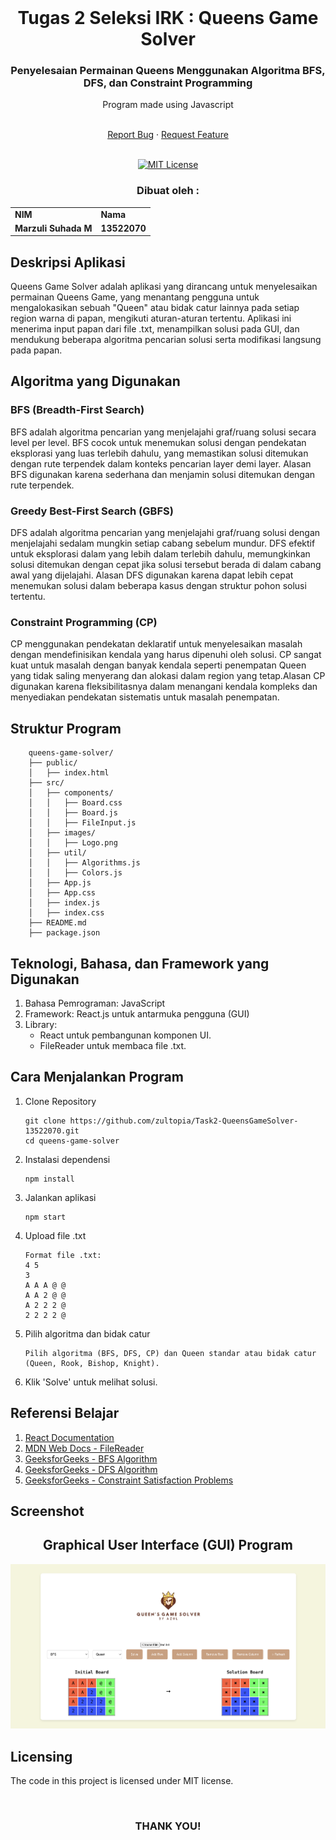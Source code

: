 <!-- INTRO -->
<br />
<div align="center">
  <h1 align="center">Tugas 2 Seleksi IRK : Queens Game Solver</h1>

  <p align="center">
    <h3> Penyelesaian Permainan Queens Menggunakan Algoritma BFS, DFS, dan Constraint Programming</h3>
    <p>Program made using Javascript</p>
    <br />
    <a href="https://github.com/zultopia/Task2-QueensGameSolver-13522070.git">Report Bug</a>
    ·
    <a href="https://github.com/zultopia/Task2-QueensGameSolver-13522070.git">Request Feature</a>
<br>
<br>

[![MIT License][license-shield]][license-url]

  </p>
</div>

<!-- CONTRIBUTOR -->
<div align="center" id="contributor">
  <strong>
    <h3>Dibuat oleh :</h3>
    <table align="center">
      <tr>
        <td>NIM</td>
        <td>Nama</td>
      </tr>
     <tr>
        <td>Marzuli Suhada M</td>
        <td>13522070</td>
    </tr>
    </table>
  </strong>
</div>

## Deskripsi Aplikasi

Queens Game Solver adalah aplikasi yang dirancang untuk menyelesaikan permainan Queens Game, yang menantang pengguna untuk mengalokasikan sebuah "Queen" atau bidak catur lainnya pada setiap region warna di papan, mengikuti aturan-aturan tertentu. Aplikasi ini menerima input papan dari file .txt, menampilkan solusi pada GUI, dan mendukung beberapa algoritma pencarian solusi serta modifikasi langsung pada papan.

## Algoritma yang Digunakan

  ### BFS (Breadth-First Search)
  BFS adalah algoritma pencarian yang menjelajahi graf/ruang solusi secara level per level. BFS cocok untuk menemukan solusi dengan pendekatan eksplorasi yang luas terlebih dahulu, yang memastikan solusi ditemukan dengan rute terpendek dalam konteks pencarian layer demi layer. Alasan BFS digunakan karena sederhana dan menjamin solusi ditemukan dengan rute terpendek.

  ### Greedy Best-First Search (GBFS)
  DFS adalah algoritma pencarian yang menjelajahi graf/ruang solusi dengan menjelajahi sedalam mungkin setiap cabang sebelum mundur. DFS efektif untuk eksplorasi dalam yang lebih dalam terlebih dahulu, memungkinkan solusi ditemukan dengan cepat jika solusi tersebut berada di dalam cabang awal yang dijelajahi. Alasan DFS digunakan karena dapat lebih cepat menemukan solusi dalam beberapa kasus dengan struktur pohon solusi tertentu.

  ### Constraint Programming (CP) 
  CP menggunakan pendekatan deklaratif untuk menyelesaikan masalah dengan mendefinisikan kendala yang harus dipenuhi oleh solusi. CP sangat kuat untuk masalah dengan banyak kendala seperti penempatan Queen yang tidak saling menyerang dan alokasi dalam region yang tetap.Alasan CP digunakan karena fleksibilitasnya dalam menangani kendala kompleks dan menyediakan pendekatan sistematis untuk masalah penempatan.

## Struktur Program

```
    queens-game-solver/
    ├── public/
    │   ├── index.html
    ├── src/
    │   ├── components/
    │   │   ├── Board.css
    │   │   ├── Board.js
    │   │   ├── FileInput.js
    │   ├── images/
    │   │   ├── Logo.png
    │   ├── util/
    │   │   ├── Algorithms.js
    │   │   ├── Colors.js
    │   ├── App.js
    │   ├── App.css
    │   ├── index.js
    │   ├── index.css
    ├── README.md
    ├── package.json
```

## Teknologi, Bahasa, dan Framework yang Digunakan

1. Bahasa Pemrograman: JavaScript
2. Framework: React.js untuk antarmuka pengguna (GUI)
3. Library:
    - React untuk pembangunan komponen UI.
    - FileReader untuk membaca file .txt.

## Cara Menjalankan Program
1. Clone Repository
    ```
    git clone https://github.com/zultopia/Task2-QueensGameSolver-13522070.git
    cd queens-game-solver
    ```

2. Instalasi dependensi
    ```
    npm install
    ```

3. Jalankan aplikasi
    ```
    npm start
    ```

4. Upload file .txt
    ```
    Format file .txt:
    4 5
    3
    A A A @ @
    A A 2 @ @
    A 2 2 2 @
    2 2 2 2 @
    ```

5. Pilih algoritma dan bidak catur
    ```
    Pilih algoritma (BFS, DFS, CP) dan Queen standar atau bidak catur (Queen, Rook, Bishop, Knight).
    ```

6. Klik 'Solve' untuk melihat solusi.

## Referensi Belajar
1. [React Documentation](https://legacy.reactjs.org/docs/getting-started.html)
2. [MDN Web Docs - FileReader](https://developer.mozilla.org/en-US/docs/Web/API/FileReader)
3. [GeeksforGeeks - BFS Algorithm](https://www.geeksforgeeks.org/breadth-first-search-or-bfs-for-a-graph/)
4. [GeeksforGeeks - DFS Algorithm](https://www.geeksforgeeks.org/depth-first-search-or-dfs-for-a-graph/)
5. [GeeksforGeeks - Constraint Satisfaction Problems](https://www.geeksforgeeks.org/constraint-satisfaction-problems-csp-in-artificial-intelligence/)

## Screenshot
<!-- GUI Illustration -->
<div align="center">
  <h2>Graphical User Interface (GUI) Program</h2>
  <img src="screenshot/Program.png" alt="GUI Screenshot" width="800">
</div>

<!-- LICENSE -->
## Licensing

The code in this project is licensed under MIT license.  

<br>
<h3 align="center"> THANK YOU! </h3>

<!-- MARKDOWN LINKS & IMAGES -->
<!-- https://www.markdownguide.org/basic-syntax/#reference-style-links -->
[license-shield]: https://img.shields.io/github/license/othneildrew/Best-README-Template.svg?style=for-the-badge
[license-url]: https://github.com/zultopia/Task2-QueensGameSolver-13522070/blob/main/LICENSE